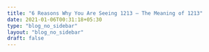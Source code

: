 ```yaml
---
title: "6 Reasons Why You Are Seeing 1213 – The Meaning of 1213"
date: 2021-01-06T00:31:18+05:30
type: "blog_no_sidebar"
layout: "blog_no_sidebar"
draft: false
---
```


